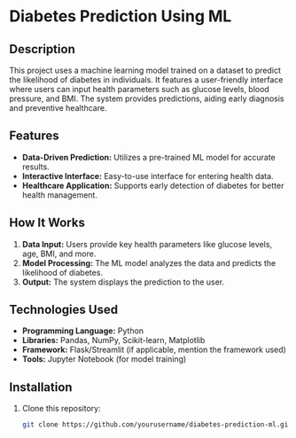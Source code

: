 

# Diabetes Prediction Using ML

## Description
This project uses a machine learning model trained on a dataset to predict the likelihood of diabetes in individuals. It features a user-friendly interface where users can input health parameters such as glucose levels, blood pressure, and BMI. The system provides predictions, aiding early diagnosis and preventive healthcare.

## Features
- **Data-Driven Prediction:** Utilizes a pre-trained ML model for accurate results.
- **Interactive Interface:** Easy-to-use interface for entering health data.
- **Healthcare Application:** Supports early detection of diabetes for better health management.

## How It Works
1. **Data Input:** Users provide key health parameters like glucose levels, age, BMI, and more.
2. **Model Processing:** The ML model analyzes the data and predicts the likelihood of diabetes.
3. **Output:** The system displays the prediction to the user.

## Technologies Used
- **Programming Language:** Python
- **Libraries:** Pandas, NumPy, Scikit-learn, Matplotlib
- **Framework:** Flask/Streamlit (if applicable, mention the framework used)
- **Tools:** Jupyter Notebook (for model training)

## Installation
1. Clone this repository:
   ```bash
   git clone https://github.com/yourusername/diabetes-prediction-ml.git
